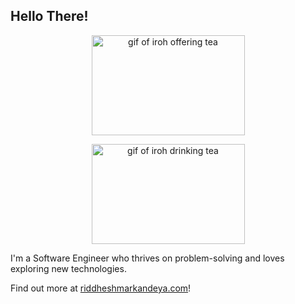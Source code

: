 ## Hello There!

<p align="center">
<!--   <img style="height: 240px; width: 368px;" src="https://github.com/riddheshMarkandeya/riddheshMarkandeya/assets/17561684/fa04dae2-d663-4bec-bdd8-c24df6a3d2a0" alt="gif of iroh offering tea" /> -->
  <img style="height: 160px; width: 245px;" src="https://github.com/riddheshMarkandeya/riddheshMarkandeya/assets/17561684/fa04dae2-d663-4bec-bdd8-c24df6a3d2a0" alt="gif of iroh offering tea" />
</p>

<p align="center">
<!--   <img style="height: 240px; width: 368px;" src="https://github.com/riddheshMarkandeya/riddheshMarkandeya/assets/17561684/2f8608c7-5d71-436a-99f7-8b6d44c84852" alt="gif of iroh drinking tea" /> -->
  <img style="height: 160px; width: 245px;" src="https://github.com/riddheshMarkandeya/riddheshMarkandeya/assets/17561684/2f8608c7-5d71-436a-99f7-8b6d44c84852" alt="gif of iroh drinking tea" />
</p>

I'm a Software Engineer who thrives on problem-solving and loves exploring new technologies.

Find out more at [riddheshmarkandeya.com](https://riddheshmarkandeya.com/)!
